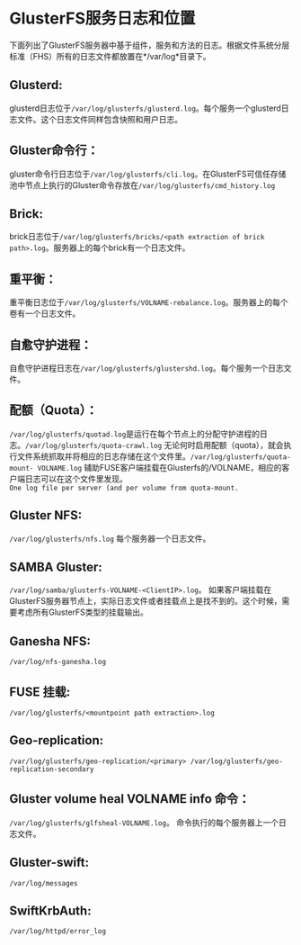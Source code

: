 # GlusterFS服务日志和位置  

下面列出了GlusterFS服务器中基于组件，服务和方法的日志。根据文件系统分层标准（FHS）所有的日志文件都放置在*/var/log*目录下。   

## Glusterd:  

glusterd日志位于`/var/log/glusterfs/glusterd.log`。每个服务一个glusterd日志文件。这个日志文件同样包含快照和用户日志。  


## Gluster命令行：  

gluster命令行日志位于`/var/log/glusterfs/cli.log`。在GlusterFS可信任存储池中节点上执行的Gluster命令存放在`/var/log/glusterfs/cmd_history.log`  


## Brick: 

brick日志位于`/var/log/glusterfs/bricks/<path extraction of brick path>.log`。服务器上的每个brick有一个日志文件。  


## 重平衡：

重平衡日志位于`/var/log/glusterfs/VOLNAME-rebalance.log`。服务器上的每个卷有一个日志文件。  


## 自愈守护进程：  

自愈守护进程日志在`/var/log/glusterfs/glustershd.log`。每个服务一个日志文件。  


## 配额（Quota）：  

`/var/log/glusterfs/quotad.log`是运行在每个节点上的分配守护进程的日志。`/var/log/glusterfs/quota-crawl.log` 无论何时启用配额（quota），就会执行文件系统抓取并将相应的日志存储在这个文件里。`/var/log/glusterfs/quota-mount- VOLNAME.log` 辅助FUSE客户端挂载在Glusterfs的/VOLNAME，相应的客户端日志可以在这个文件里发现。  
`One log file per server (and per volume from quota-mount.`  


## Gluster NFS:  

`/var/log/glusterfs/nfs.log` 每个服务器一个日志文件。


## SAMBA Gluster:  

`/var/log/samba/glusterfs-VOLNAME-<ClientIP>.log`。 如果客户端挂载在GlusterFS服务器节点上，实际日志文件或者挂载点上是找不到的。这个时候，需要考虑所有GlusterFS类型的挂载输出。  


## Ganesha NFS:  

`/var/log/nfs-ganesha.log`  


## FUSE 挂载:  

`/var/log/glusterfs/<mountpoint path extraction>.log`  


## Geo-replication:  

```
/var/log/glusterfs/geo-replication/<primary> /var/log/glusterfs/geo-replication-secondary
```  


## Gluster volume heal VOLNAME info 命令：  

`/var/log/glusterfs/glfsheal-VOLNAME.log`。 命令执行的每个服务器上一个日志文件。  


## Gluster-swift: 

`/var/log/messages`  

## SwiftKrbAuth:

`/var/log/httpd/error_log`